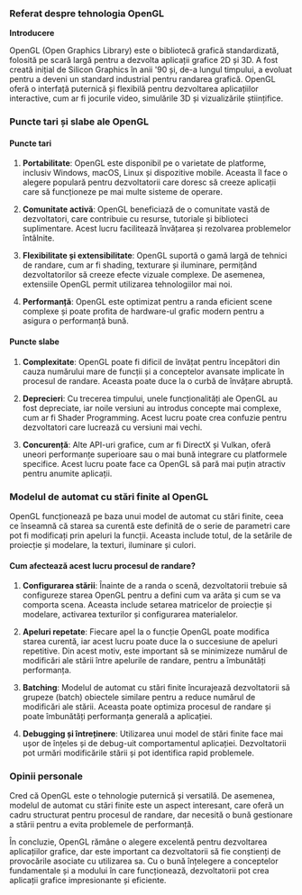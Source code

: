 ### Referat despre tehnologia OpenGL

**Introducere**

OpenGL (Open Graphics Library) este o bibliotecă grafică standardizată, folosită pe scară largă pentru a dezvolta aplicații grafice 2D și 3D. A fost creată inițial de Silicon Graphics în anii '90 și, de-a lungul timpului, a evoluat pentru a deveni un standard industrial pentru randarea grafică. OpenGL oferă o interfață puternică și flexibilă pentru dezvoltarea aplicațiilor interactive, cum ar fi jocurile video, simulările 3D și vizualizările științifice.

### Puncte tari și slabe ale OpenGL

#### Puncte tari

1. **Portabilitate**: OpenGL este disponibil pe o varietate de platforme, inclusiv Windows, macOS, Linux și dispozitive mobile. Aceasta îl face o alegere populară pentru dezvoltatorii care doresc să creeze aplicații care să funcționeze pe mai multe sisteme de operare.

2. **Comunitate activă**: OpenGL beneficiază de o comunitate vastă de dezvoltatori, care contribuie cu resurse, tutoriale și biblioteci suplimentare. Acest lucru facilitează învățarea și rezolvarea problemelor întâlnite.

3. **Flexibilitate și extensibilitate**: OpenGL suportă o gamă largă de tehnici de randare, cum ar fi shading, texturare și iluminare, permițând dezvoltatorilor să creeze efecte vizuale complexe. De asemenea, extensiile OpenGL permit utilizarea tehnologiilor mai noi.

4. **Performanță**: OpenGL este optimizat pentru a randa eficient scene complexe și poate profita de hardware-ul grafic modern pentru a asigura o performanță bună.

#### Puncte slabe

1. **Complexitate**: OpenGL poate fi dificil de învățat pentru începători din cauza numărului mare de funcții și a conceptelor avansate implicate în procesul de randare. Aceasta poate duce la o curbă de învățare abruptă.

2. **Deprecieri**: Cu trecerea timpului, unele funcționalități ale OpenGL au fost depreciate, iar noile versiuni au introdus concepte mai complexe, cum ar fi Shader Programming. Acest lucru poate crea confuzie pentru dezvoltatori care lucrează cu versiuni mai vechi.

3. **Concurență**: Alte API-uri grafice, cum ar fi DirectX și Vulkan, oferă uneori performanțe superioare sau o mai bună integrare cu platformele specifice. Acest lucru poate face ca OpenGL să pară mai puțin atractiv pentru anumite aplicații.

### Modelul de automat cu stări finite al OpenGL

OpenGL funcționează pe baza unui model de automat cu stări finite, ceea ce înseamnă că starea sa curentă este definită de o serie de parametri care pot fi modificați prin apeluri la funcții. Aceasta include totul, de la setările de proiecție și modelare, la texturi, iluminare și culori.

#### Cum afectează acest lucru procesul de randare?

1. **Configurarea stării**: Înainte de a randa o scenă, dezvoltatorii trebuie să configureze starea OpenGL pentru a defini cum va arăta și cum se va comporta scena. Aceasta include setarea matricelor de proiecție și modelare, activarea texturilor și configurarea materialelor.

2. **Apeluri repetate**: Fiecare apel la o funcție OpenGL poate modifica starea curentă, iar acest lucru poate duce la o succesiune de apeluri repetitive. Din acest motiv, este important să se minimizeze numărul de modificări ale stării între apelurile de randare, pentru a îmbunătăți performanța.

3. **Batching**: Modelul de automat cu stări finite încurajează dezvoltatorii să grupeze (batch) obiectele similare pentru a reduce numărul de modificări ale stării. Aceasta poate optimiza procesul de randare și poate îmbunătăți performanța generală a aplicației.

4. **Debugging și întreținere**: Utilizarea unui model de stări finite face mai ușor de înțeles și de debug-uit comportamentul aplicației. Dezvoltatorii pot urmări modificările stării și pot identifica rapid problemele.

### Opinii personale

Cred că OpenGL este o tehnologie puternică și versatilă. De asemenea, modelul de automat cu stări finite este un aspect interesant, care oferă un cadru structurat pentru procesul de randare, dar necesită o bună gestionare a stării pentru a evita problemele de performanță.

În concluzie, OpenGL rămâne o alegere excelentă pentru dezvoltarea aplicațiilor grafice, dar este important ca dezvoltatorii să fie conștienți de provocările asociate cu utilizarea sa. Cu o bună înțelegere a conceptelor fundamentale și a modului în care funcționează, dezvoltatorii pot crea aplicații grafice impresionante și eficiente.
